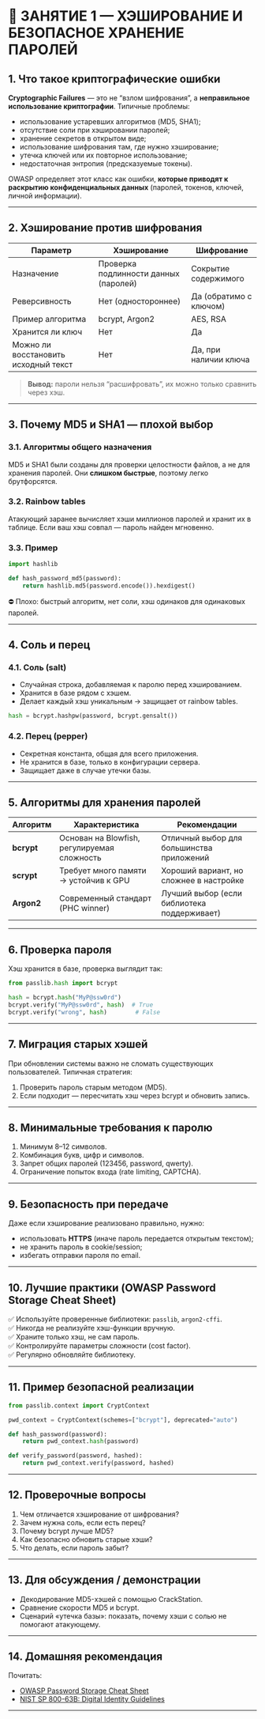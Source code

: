 # 🧩 ЗАНЯТИЕ 1 — ХЭШИРОВАНИЕ И БЕЗОПАСНОЕ ХРАНЕНИЕ ПАРОЛЕЙ

## 1. Что такое криптографические ошибки

**Cryptographic Failures** — это не “взлом шифрования”, а **неправильное использование криптографии**.
Типичные проблемы:

* использование устаревших алгоритмов (MD5, SHA1);
* отсутствие соли при хэшировании паролей;
* хранение секретов в открытом виде;
* использование шифрования там, где нужно хэширование;
* утечка ключей или их повторное использование;
* недостаточная энтропия (предсказуемые токены).

OWASP определяет этот класс как ошибки, **которые приводят к раскрытию конфиденциальных данных** (паролей, токенов, ключей, личной информации).

---

## 2. Хэширование против шифрования

| Параметр                             | Хэширование                           | Шифрование             |
| ------------------------------------ | ------------------------------------- | ---------------------- |
| Назначение                           | Проверка подлинности данных (паролей) | Сокрытие содержимого   |
| Реверсивность                        | Нет (одностороннее)                   | Да (обратимо с ключом) |
| Пример алгоритма                     | bcrypt, Argon2                        | AES, RSA               |
| Хранится ли ключ                     | Нет                                   | Да                     |
| Можно ли восстановить исходный текст | Нет                                   | Да, при наличии ключа  |

> **Вывод:** пароли нельзя “расшифровать”, их можно только сравнить через хэш.

---

## 3. Почему MD5 и SHA1 — плохой выбор

### 3.1. Алгоритмы общего назначения

MD5 и SHA1 были созданы для проверки целостности файлов, а не для хранения паролей.
Они **слишком быстрые**, поэтому легко брутфорсятся.

### 3.2. Rainbow tables

Атакующий заранее вычисляет хэши миллионов паролей и хранит их в таблице.
Если ваш хэш совпал — пароль найден мгновенно.

### 3.3. Пример

```python
import hashlib

def hash_password_md5(password):
    return hashlib.md5(password.encode()).hexdigest()
```

⛔ Плохо: быстрый алгоритм, нет соли, хэш одинаков для одинаковых паролей.

---

## 4. Соль и перец

### 4.1. Соль (salt)

* Случайная строка, добавляемая к паролю перед хэшированием.
* Хранится в базе рядом с хэшем.
* Делает каждый хэш уникальным → защищает от rainbow tables.

```python
hash = bcrypt.hashpw(password, bcrypt.gensalt())
```

### 4.2. Перец (pepper)

* Секретная константа, общая для всего приложения.
* Не хранится в базе, только в конфигурации сервера.
* Защищает даже в случае утечки базы.

---

## 5. Алгоритмы для хранения паролей

| Алгоритм   | Характеристика                              | Рекомендации                                |
| ---------- | ------------------------------------------- | ------------------------------------------- |
| **bcrypt** | Основан на Blowfish, регулируемая сложность | Отличный выбор для большинства приложений   |
| **scrypt** | Требует много памяти → устойчив к GPU       | Хороший вариант, но сложнее в настройке     |
| **Argon2** | Современный стандарт (PHC winner)           | Лучший выбор (если библиотека поддерживает) |

---

## 6. Проверка пароля

Хэш хранится в базе, проверка выглядит так:

```python
from passlib.hash import bcrypt

hash = bcrypt.hash("MyP@ssw0rd")
bcrypt.verify("MyP@ssw0rd", hash)  # True
bcrypt.verify("wrong", hash)        # False
```

---

## 7. Миграция старых хэшей

При обновлении системы важно не сломать существующих пользователей.
Типичная стратегия:

1. Проверить пароль старым методом (MD5).
2. Если подходит — пересчитать хэш через bcrypt и обновить запись.

---

## 8. Минимальные требования к паролю

1. Минимум 8–12 символов.
2. Комбинация букв, цифр и символов.
3. Запрет общих паролей (123456, password, qwerty).
4. Ограничение попыток входа (rate limiting, CAPTCHA).

---

## 9. Безопасность при передаче

Даже если хэширование реализовано правильно, нужно:

* использовать **HTTPS** (иначе пароль передается открытым текстом);
* не хранить пароль в cookie/session;
* избегать отправки пароля по email.

---

## 10. Лучшие практики (OWASP Password Storage Cheat Sheet)

✅ Используйте проверенные библиотеки: `passlib`, `argon2-cffi`.<br/>
✅ Никогда не реализуйте хэш-функции вручную.<br/>
✅ Храните только хэш, не сам пароль.<br/>
✅ Контролируйте параметры сложности (cost factor).<br/>
✅ Регулярно обновляйте библиотеку.<br/>

---

## 11. Пример безопасной реализации

```python
from passlib.context import CryptContext

pwd_context = CryptContext(schemes=["bcrypt"], deprecated="auto")

def hash_password(password):
    return pwd_context.hash(password)

def verify_password(password, hashed):
    return pwd_context.verify(password, hashed)
```

---

## 12. Проверочные вопросы

1. Чем отличается хэширование от шифрования?
2. Зачем нужна соль, если есть перец?
3. Почему bcrypt лучше MD5?
4. Как безопасно обновить старые хэши?
5. Что делать, если пароль забыт?

---

## 13. Для обсуждения / демонстрации

* Декодирование MD5-хэшей с помощью CrackStation.
* Сравнение скорости MD5 и bcrypt.
* Сценарий «утечка базы»: показать, почему хэши с солью не помогают атакующему.

---

## 14. Домашняя рекомендация

Почитать:

* [OWASP Password Storage Cheat Sheet](https://cheatsheetseries.owasp.org/cheatsheets/Password_Storage_Cheat_Sheet.html)
* [NIST SP 800-63B: Digital Identity Guidelines](https://pages.nist.gov/800-63-3/sp800-63b.html)

---
